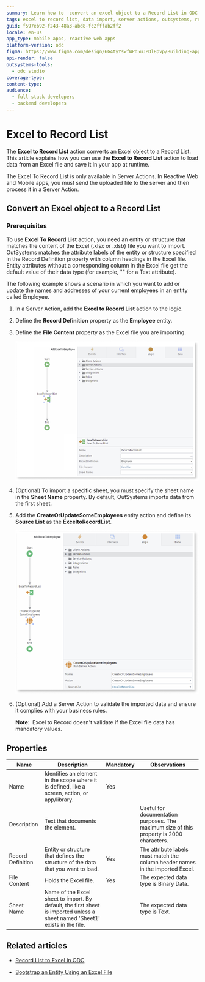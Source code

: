 ```yaml
---
summary: Learn how to  convert an excel object to a Record List in ODC Studio
tags: excel to record list, data import, server actions, outsystems, reactive web apps
guid: f597eb92-f243-48a3-abd8-fc2fffab2ff2
locale: en-us
app_type: mobile apps, reactive web apps
platform-version: odc
figma: https://www.figma.com/design/6G4tyYswfWPn5uJPDlBpvp/Building-apps?node-id=6717-13
api-render: false
outsystems-tools:
  - odc studio
coverage-type:
content-type:
audience:
  - full stack developers
  - backend developers
---
```


# Excel to Record List

The **Excel to Record List** action converts an Excel object to a Record List. This article explains how you can use the **Excel to Record List** action to load data from an Excel file and save it in your app at runtime.

The Excel To Record List is only available in Server Actions. In Reactive Web and Mobile apps, you must send the uploaded file to the server and then process it in a Server Action.

## Convert an Excel object to a Record List

### Prerequisites

To use **Excel To Record List** action, you need an entity or structure that matches the content of the Excel (.xlsx or .xlsb) file you want to import. OutSystems matches the attribute labels of the entity or structure specified in the Record Definition property with column headings in the Excel file. Entity attributes without a corresponding column in the Excel file get the default value of their data type (for example, "" for a Text attribute).

The following example shows a scenario in which you want to add or update the names and addresses of your current employees in an entity called Employee.

1. In a Server Action, add the **Excel to Record List** action to the logic.

1. Define the **Record Definition** property as the **Employee** entity.

1. Define the **File Content** property as the Excel file you are importing.

    ![Screenshot showing the ExcelToRecordList action in a Server Action with properties for Name, Description, Record Definition, File Content, and Sheet Name.](images/excel-record-odcs.png "Excel to Record List Action in Server Action")

1. (Optional) To import a specific sheet, you must specify the sheet name in the **Sheet Name** property. By default, OutSystems imports data from the first sheet.

1. Add the **CreateOrUpdateSomeEmployees** entity action and define its **Source List** as the **ExceltoRecordList**.

    ![Screenshot showing the CreateOrUpdateSomeEmployees action in a Server Action with the SourceList property set to ExcelToRecordList.](images/action-excel-record-odcs.png "Create or Update Employees Action")

1. (Optional) Add a Server Action to validate the imported data and ensure it complies with your business rules.

    **Note**:  Excel to Record doesn't validate if the Excel file data has mandatory values.

## Properties

|Name|Description |Mandatory| Observations
|---|---|---|---|
|Name|Identifies an element in the scope where it is defined, like a screen, action, or app/library.| Yes| |
|Description| Text that documents the element.  |  | Useful for documentation purposes. The maximum size of this property is 2000 characters. |
|Record Definition|Entity or structure that defines the structure of the data that you want to load. |Yes | The attribute labels must match the column header names in the imported Excel.  |
|File Content| Holds the Excel file.| Yes | The expected data type is Binary Data.|
|Sheet Name| Name of the Excel sheet to import. By default, the first sheet is imported unless a sheet named 'Sheet1' exists in the file. |  |The expected data type is Text.                            |

## Related articles

* [Record List to Excel in ODC](record-list-excel.md)

* [Bootstrap an Entity Using an Excel File](../data/modeling/excel-bootstrap.md)
